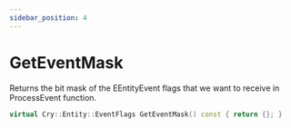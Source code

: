 ```yaml
---
sidebar_position: 4
---
```


# GetEventMask
Returns the bit mask of the EEntityEvent flags that we want to receive in ProcessEvent function.
```cpp title="GetEventMask"
virtual Cry::Entity::EventFlags GetEventMask() const { return {}; }
```